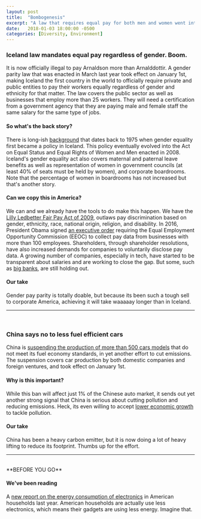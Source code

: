 ```yaml
---
layout: post
title:  "Bombogenesis"
excerpt: "A law that requires equal pay for both men and women went into effect in Iceland. China bans certain car models for pollution. On our reading list: Electronics usage in the US is dropping."
date:   2018-01-03 18:00:00 -0500
categories: [Diversity, Environment]
---
```


### Iceland law mandates equal pay regardless of gender. Boom.

It is now officially illegal to pay Arnaldson more than Arnalddottir. A gender parity law that was enacted in March last year took effect on January 1st, making Iceland the first country in the world to officially require private and public entities to pay their workers equally regardless of gender and ethnicity for that matter. The law covers the public sector as well as businesses that employ more than 25 workers. They will need a certification from a government agency that they are paying male and female staff the same salary for the same type of jobs.

#### So what's the back story?

There is long-ish <a href="http://www.europarl.europa.eu/document/activities/cont/201107/20110725ATT24624/20110725ATT24624EN.pdf" target="_blank">background</a> that dates back to 1975 when gender equality first became a policy in Iceland. This policy eventually evolved into the Act on Equal Status and Equal Rights of Women and Men enacted in 2008. Iceland's gender equality act also covers maternal and paternal leave benefits as well as representation of women in government councils (at least 40% of seats must be held by women), and corporate boardrooms. Note that the percentage of women in boardrooms has not increased but that's another story.

#### Can we copy this in America?

We can and we already have the tools to do make this happen. We have the <a href="https://nwlc.org/resources/lilly-ledbetter-fair-pay-act/" target="_blank">Lilly Ledbetter Fair Pay Act of 2009</a>, outlaws pay discrimination based on gender, ethnicity, race, national origin, religion, and disability. In 2016, President Obama signed <a href="https://obamawhitehouse.archives.gov/the-press-office/2016/01/29/fact-sheet-new-steps-advance-equal-pay-seventh-anniversary-lilly" target="_blank">an executive order</a> requiring the Equal Employment Opportunity Commission (EEOC) to collect pay data from businesses with more than 100 employees. Shareholders, through shareholder resolutions, have also increased demands for companies to voluntarily disclose pay data. A growing number of companies, especially in tech, have started to be transparent about salaries and are working to close the gap. But some, such as <a href="https://www.americanbanker.com/opinion/us-banks-are-behind-the-global-curve-on-gender-pay-equity" target="_blank">big banks</a>, are still holding out.

#### Our take

Gender pay parity is totally doable, but because its been such a tough sell to corporate America, achieving it will take waaaaay longer than in Iceland.

* * *
<br />

### China says no to less fuel efficient cars

China is <a href="https://www.nytimes.com/2018/01/02/climate/china-cars-pollution.html?smid=tw-share&_r=0" target="_blank">suspending the production of more than 500 cars models</a> that do not meet its fuel economy standards, in yet another effort to cut emissions. The suspension covers car production by both domestic companies and foreign ventures, and took effect on January 1st.

#### Why is this important?

While this ban will affect just 1% of the Chinese auto market, it sends out yet another strong signal that China is serious about cutting pollution and reducing emissions. Heck, its even willing to accept <a href="http://www.sustainabilitymatters.info/environment/2017/12/26/china-growth.html" target="_blank">lower economic growth</a> to tackle pollution.

#### Our take

China has been a heavy carbon emitter, but it is now doing a lot of heavy lifting to reduce its footprint. Thumbs up for the effort.

* * *
<br />
**BEFORE YOU GO**

#### **We've been reading**

A <a href="http://www.cta.tech/cta/media/policyImages/policyPDFs/Energy-Consumption-of-Consumer-Electronics-in-U-S-Homes-in-2017.pdf" target="_blank">new report on the energy consumption of electronics</a> in American households last year. American households are actually use less electronics, which means their gadgets are using less energy. Imagine that.
